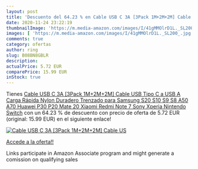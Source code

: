 ```yaml
---
layout: post
title: 'Descuento del 64.23 % en Cable USB C 3A [3Pack 1M+2M+2M] Cable US'
date: 2020-11-24 23:22:19
thumbnailImage: 'https://m.media-amazon.com/images/I/41gMMOlrD1L._SL200_.jpg'
images: [ 'https://m.media-amazon.com/images/I/41gMMOlrD1L._SL200_.jpg' ]
comments: true
category: ofertas
author: ring
slug: B08BN8GBLR
description:
actualPrice: 5.72 EUR
comparePrice: 15.99 EUR
inStock: true
---
```


Tienes [Cable USB C 3A [3Pack 1M+2M+2M] Cable USB Tipo C a USB A Carga Rápida Nylon Duradero Trenzado para Samsung S20 S10 S9 S8 A50 A70 Huawei P30 P20 Mate 20 Xiaomi Redmi Note 7 Sony Xperia Nintendo Switch](https://www.amazon.es/dp/B08BN8GBLR/?tag=tolees-21) con un 64.23 % de descuento con precio de oferta de 5.72 EUR (original: 15.99 EUR) en el siguiente enlace!

[![Cable USB C 3A [3Pack 1M+2M+2M] Cable US](https://m.media-amazon.com/images/I/41gMMOlrD1L._SL200_.jpg)](https://www.amazon.es/dp/B08BN8GBLR/?tag=tolees-21)

[Accede a la oferta!!](https://www.amazon.es/dp/B08BN8GBLR/?tag=tolees-21)

Links participate in Amazon Associate program and might generate a comission on qualifying sales


